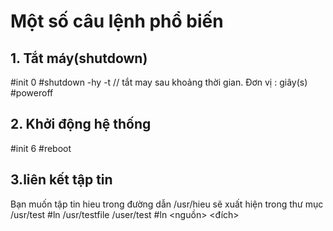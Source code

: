 # Một số câu lệnh phổ biến
## 1. Tắt máy(shutdown)
#init 0
#shutdown -hy -t // tắt may sau khoảng thời gian. Đơn vị : giây(s)
#poweroff
## 2. Khởi động hệ thống
#init 6
#reboot
## 3.liên kết tập tin
Bạn muốn tập tin hieu trong đường dẫn /usr/hieu sẽ xuất hiện trong thư mục /usr/test
#ln /usr/testfile /user/test
#ln <nguồn> <đích>